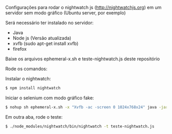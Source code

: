 Configurações para rodar o nightwatch js (http://nightwatchjs.org) em um servidor sem modo gráfico (Ubuntu server, por exemplo)

Será necessário ter instalado no servidor:

 * Java
 * Node js (Versão atualizada)
 * xvfb (sudo apt-get install xvfb)
 * firefox
 

Baixe os arquivos ephemeral-x.sh e teste-nightwatch.js deste repositório


Rode os comandos:


Instalar o nightwatch:

```sh
$ npm install nightwatch
```

Iniciar o selenium com modo gráfico fake:


```sh
$ nohup sh ephemeral-x.sh -x "Xvfb -ac -screen 0 1024x768x24" java -jar node_modules/nightwatch/bin/selenium-server-standalone-(VER VERSAO NA PASTA BIN).jar
```

Em outra aba, rode o teste:

```sh
$ ./node_modules/nightwatch/bin/nightwatch -t teste-nightwatch.js
```

